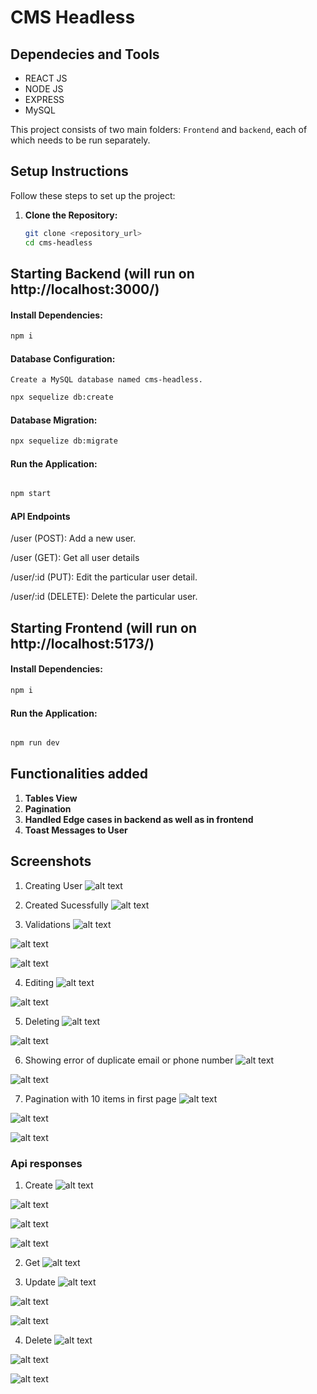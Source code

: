 # CMS Headless

## Dependecies and Tools
-  REACT JS
-  NODE JS
-  EXPRESS
-  MySQL

This project consists of two main folders: `Frontend` and `backend`, each of which needs to be run separately.

## Setup Instructions

Follow these steps to set up the project:

1. **Clone the Repository:**

   ```bash
   git clone <repository_url>
   cd cms-headless

   ```

## Starting Backend (will run on http://localhost:3000/)

#### **Install Dependencies:**

```bash
npm i
```

####  **Database Configuration:**
    Create a MySQL database named cms-headless.

```bash
npx sequelize db:create
```

####  **Database Migration:**

```bash
npx sequelize db:migrate
```

#### **Run the Application:**

```bash

npm start

```

#### **API Endpoints**

/user (POST): Add a new user.

/user (GET): Get all user details

/user/:id (PUT): Edit the particular user detail.

/user/:id (DELETE): Delete the particular user.


## Starting Frontend (will run on http://localhost:5173/)

#### **Install Dependencies:**

```bash
npm i
```

#### **Run the Application:**

```bash

npm run dev

```

## Functionalities added

1. **Tables View**
2. **Pagination**
3. **Handled Edge cases in backend as well as in frontend**
4. **Toast Messages to User**

## Screenshots
1. Creating User
![alt text](./screenshots/createModal.png)

2. Created Sucessfully
![alt text](./screenshots/image.png)

3. Validations
![alt text](./screenshots/validation1.png)

![alt text](./screenshots/validation2.png)

![alt text](./screenshots/validation3.png)

4. Editing
![alt text](./screenshots/editModal.png)

![alt text](./screenshots/editSucess.png)

5. Deleting
![alt text](./screenshots/askDelete.png)

![alt text](./screenshots/sucessDelete.png)

6. Showing error of duplicate email or phone number
![alt text](./screenshots/duplicateEmail.png)

![alt text](./screenshots/duplicatePhone.png)

7. Pagination with 10 items in first page
![alt text](./screenshots/adding11th.png)

![alt text](./screenshots/pagination1.png)

![alt text](./screenshots/pagination2.png)

### Api responses

1. Create
![alt text](./screenshots/api_photos/create.png)

![alt text](./screenshots/api_photos/emailunique.png)

![alt text](./screenshots/api_photos/phoneUnique.png)

![alt text](./screenshots/api_photos/fields%20Empty.png)

2. Get
![alt text](./screenshots/api_photos/get.png)

3. Update
![alt text](./screenshots/api_photos/editSucess.png)

![alt text](./screenshots/api_photos/editFailed.png)

![alt text](./screenshots/api_photos/editfailed2.png)

4. Delete
![alt text](./screenshots/api_photos/fieldToBeDeleted.png)

![alt text](./screenshots/api_photos/deleteSucess.png)

![alt text](./screenshots/api_photos/DeleteError.png)

